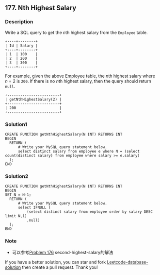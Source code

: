 ## 177. Nth Highest Salary

### Description

Write a SQL query to get the *n*th highest salary from the `Employee` table.

```
+----+--------+
| Id | Salary |
+----+--------+
| 1  | 100    |
| 2  | 200    |
| 3  | 300    |
+----+--------+
```

For example, given the above Employee table, the *n*th highest salary where *n* = 2 is `200`. If there is no *n*th highest salary, then the query should return `null`.

```
+------------------------+
| getNthHighestSalary(2) |
+------------------------+
| 200                    |
+------------------------+
```



### Solution1

```mysql
CREATE FUNCTION getNthHighestSalary(N INT) RETURNS INT
BEGIN
  RETURN (
      # Write your MySQL query statement below.
      select distinct salary from employee e where N = (select count(distinct salary) from employee where salary >= e.salary)
  );
END
```





### Solution2

```mysql
CREATE FUNCTION getNthHighestSalary(N INT) RETURNS INT
BEGIN
SET N = N-1;
  RETURN (
      # Write your MySQL query statement below.
      select IFNULL (
          (select distinct salary from employee order by salary DESC limit N,1)
          ,null)
  );
END
```

### Note

- 可以参考[Problem 176](<https://github.com/orrrz/Leetcode-database-solution/tree/master/second-highest-salary>) second-highest-salary的解法

If you have a better solution, you can star and fork [Leetcode-database-solution](https://github.com/orrrz/Leetcode-database-solution) then create a pull request. Thank you!
